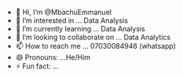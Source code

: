 - 👋 Hi, I’m @MbachuEmmanuel
- 👀 I’m interested in ... Data Analysis
- 🌱 I’m currently learning ... Data Analysis
- 💞️ I’m looking to collaborate on ... Data Analytics
- 📫 How to reach me ... 07030084946 (whatsapp)
- 😄 Pronouns: ...He/Him
- ⚡ Fun fact: ...

<!---
MbachuEmmanuel/MbachuEmmanuel is a ✨ special ✨ repository because its `README.md` (this file) appears on your GitHub profile.
You can click the Preview link to take a look at your changes.
--->

